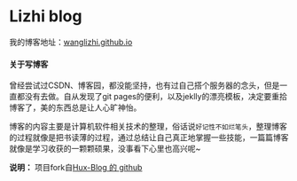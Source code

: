 # Lizhi blog

我的博客地址：[wanglizhi.github.io](http://wanglizhi.github.io/)

#### 关于写博客

曾经尝试过CSDN、博客园，都没能坚持，也有过自己搭个服务器的念头，但是一直都没有去做。自从发现了git pages的便利，以及jeklly的漂亮模板，决定要重拾博客了，美的东西总是让人心旷神怡。

博客的内容主要是计算机软件相关技术的整理，俗话说`好记性不如烂笔头`，整理博客的过程就像是把书读薄的过程，通过总结让自己真正地掌握一些技能，一篇篇博客就像是学习收获的一颗颗硕果，没事看下心里也高兴呢~



**说明：** 项目fork自[Hux-Blog 的 github](https://github.com/huxpro)